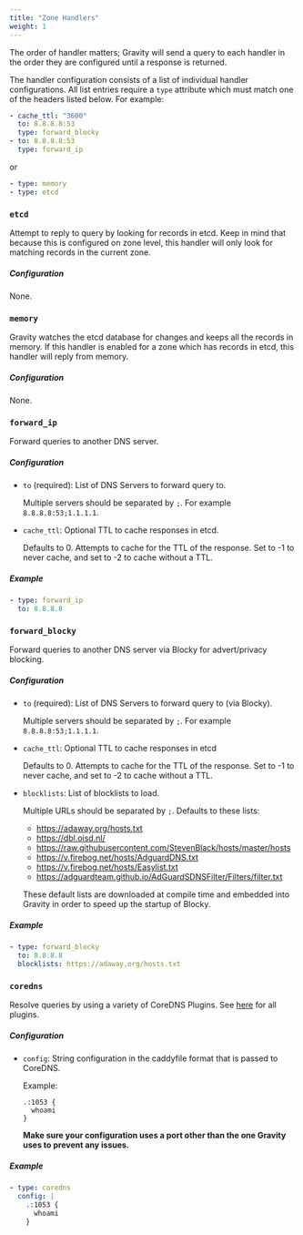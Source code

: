 ```yaml
---
title: "Zone Handlers"
weight: 1
---
```


The order of handler matters; Gravity will send a query to each handler in the order they are configured until a response is returned.

The handler configuration consists of a list of individual handler configurations. All list entries require a `type` attribute which must match one of the headers listed below. For example:

```yaml
- cache_ttl: "3600"
  to: 8.8.8.8:53
  type: forward_blocky
- to: 8.8.8.8:53
  type: forward_ip
```

or

```yaml
- type: memory
- type: etcd
```

### `etcd`

Attempt to reply to query by looking for records in etcd. Keep in mind that because this is configured on zone level, this handler will only look for matching records in the current zone.

##### Configuration

None.

### `memory`

Gravity watches the etcd database for changes and keeps all the records in memory. If this handler is enabled for a zone which has records in etcd, this handler will reply from memory.

##### Configuration

None.

### `forward_ip`

Forward queries to another DNS server.

##### Configuration

- `to` (required): List of DNS Servers to forward query to.

  Multiple servers should be separated by `;`. For example `8.8.8.8:53;1.1.1.1`.

- `cache_ttl`: Optional TTL to cache responses in etcd.

  Defaults to 0. Attempts to cache for the TTL of the response.
  Set to -1 to never cache, and set to -2 to cache without a TTL.

##### Example

```yaml
- type: forward_ip
  to: 8.8.8.8
```

### `forward_blocky`

Forward queries to another DNS server via Blocky for advert/privacy blocking.

##### Configuration

- `to` (required): List of DNS Servers to forward query to (via Blocky).

  Multiple servers should be separated by `;`. For example `8.8.8.8:53;1.1.1.1`.

- `cache_ttl`: Optional TTL to cache responses in etcd

  Defaults to 0. Attempts to cache for the TTL of the response.
  Set to -1 to never cache, and set to -2 to cache without a TTL.

- `blocklists`: List of blocklists to load.

  Multiple URLs should be separated by `;`. Defaults to these lists:

  - https://adaway.org/hosts.txt
  - https://dbl.oisd.nl/
  - https://raw.githubusercontent.com/StevenBlack/hosts/master/hosts
  - https://v.firebog.net/hosts/AdguardDNS.txt
  - https://v.firebog.net/hosts/Easylist.txt
  - https://adguardteam.github.io/AdGuardSDNSFilter/Filters/filter.txt

  These default lists are downloaded at compile time and embedded into Gravity in order to speed up the startup of Blocky.

##### Example

```yaml
- type: forward_blocky
  to: 8.8.8.8
  blocklists: https://adaway.org/hosts.txt
```

### `coredns`

Resolve queries by using a variety of CoreDNS Plugins. See [here](https://coredns.io/plugins/) for all plugins.

##### Configuration

- `config`: String configuration in the caddyfile format that is passed to CoreDNS.

  Example:

  ```
  .:1053 {
    whoami
  }
  ```

  **Make sure your configuration uses a port other than the one Gravity uses to prevent any issues.**

##### Example

```yaml
- type: coredns
  config: |
    .:1053 {
      whoami
    }
```

